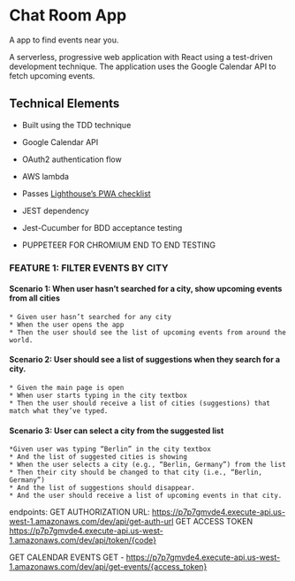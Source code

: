 # Chat Room App
A app to find events near you.

A serverless, progressive web application with React using a
test-driven development technique. The application uses the Google
Calendar API to fetch upcoming events.

## Technical Elements
* Built using the TDD technique
* Google Calendar API 
* OAuth2 authentication flow
* AWS lambda
* Passes [Lighthouse’s PWA checklist](https://developer.chrome.com/docs/lighthouse/overview/)

* JEST dependency  
* Jest-Cucumber for BDD acceptance testing
* PUPPETEER FOR CHROMIUM END TO END TESTING


### FEATURE 1: FILTER EVENTS BY CITY
#### Scenario 1: When user hasn’t searched for a city, show upcoming events from all cities
    * Given user hasn’t searched for any city
    * When the user opens the app
    * Then the user should see the list of upcoming events from around the world.
#### Scenario 2: User should see a list of suggestions when they search for a city.
    * Given the main page is open
    * When user starts typing in the city textbox
    * Then the user should receive a list of cities (suggestions) that match what they’ve typed.
#### Scenario 3: User can select a city from the suggested list
    *Given user was typing “Berlin” in the city textbox
    * And the list of suggested cities is showing
    * When the user selects a city (e.g., “Berlin, Germany”) from the list
    * Then their city should be changed to that city (i.e., “Berlin, Germany”)
    * And the list of suggestions should disappear.
    * And the user should receive a list of upcoming events in that city.
   
endpoints:
GET AUTHORIZATION URL: 
    https://p7p7gmvde4.execute-api.us-west-1.amazonaws.com/dev/api/get-auth-url
GET ACCESS TOKEN
    https://p7p7gmvde4.execute-api.us-west-1.amazonaws.com/dev/api/token/{code}

GET CALENDAR EVENTS
GET - https://p7p7gmvde4.execute-api.us-west-1.amazonaws.com/dev/api/get-events/{access_token}
